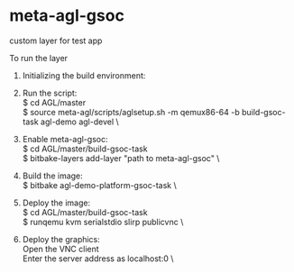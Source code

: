 # meta-agl-gsoc
custom layer for test app


To run the layer

1. Initializing the build environment:

2. Run the script: \
$ cd AGL/master \
$ source meta-agl/scripts/aglsetup.sh -m qemux86-64 -b build-gsoc-task agl-demo agl-devel \

3. Enable meta-agl-gsoc: \
$ cd AGL/master/build-gsoc-task \
$ bitbake-layers add-layer "path to meta-agl-gsoc" \

4. Build the image: \
$ bitbake agl-demo-platform-gsoc-task \

5. Deploy the image: \
$ cd AGL/master/build-gsoc-task \
$ runqemu kvm serialstdio slirp publicvnc \

6. Deploy the graphics: \
  Open the VNC client \
  Enter the server address as localhost:0 \
